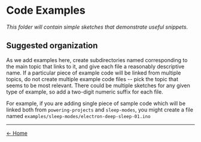 # Code Examples

*This folder will contain simple sketches that demonstrate useful snippets.*

## Suggested organization
As we add examples here, create subdirectories named corresponding to the
main topic that links to it, and give each file a reasonably descriptive
name.  If a particular piece of example code will be linked from multiple
topics, do not create multiple example code files -- pick the topic that
seems to be most relevant.  There could be multiple sketches for any given
type of example, so add a two-digit numeric suffix for each file.

For example, if you are adding single piece of sample code which will be
linked both from `powering-projects` and `sleep-modes`, you might create a
file named `examples/sleep-modes/electron-deep-sleep-01.ino`

---
[&lt;- Home](/particle-cookbook)
